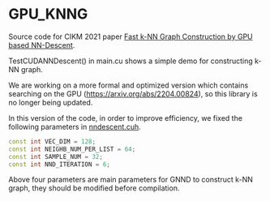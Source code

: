 # GPU_KNNG

Source code for CIKM 2021 paper [Fast k-NN Graph Construction by GPU based NN-Descent](https://dl.acm.org/doi/10.1145/3459637.3482344).

TestCUDANNDescent() in main.cu shows a simple demo for constructing k-NN graph.

We are working on a more formal and optimized version which contains searching on the GPU (https://arxiv.org/abs/2204.00824), so this library is no longer being updated.

In this version of the code, in order to improve efficiency, we fixed the following parameters in [nndescent.cuh](https://github.com/RayWang96/GPU_KNNG/blob/main/gpuknn/nndescent.cuh).
```cpp
const int VEC_DIM = 128;
const int NEIGHB_NUM_PER_LIST = 64;
const int SAMPLE_NUM = 32; 
const int NND_ITERATION = 6;
```

Above four parameters are main parameters for GNND to construct k-NN graph, they should be modified before compilation.
